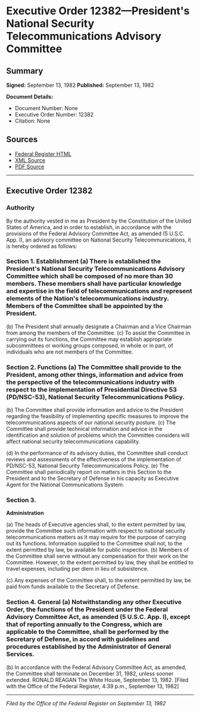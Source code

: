 # Executive Order 12382—President's National Security Telecommunications Advisory Committee

## Summary

**Signed:** September 13, 1982
**Published:** September 13, 1982

**Document Details:**
- Document Number: None
- Executive Order Number: 12382
- Citation: None

## Sources
- [Federal Register HTML](https://www.presidency.ucsb.edu/documents/executive-order-12382-presidents-national-security-telecommunications-advisory-committee)
- [XML Source](None)
- [PDF Source](None)

---

## Executive Order 12382

### Authority

By the authority vested in me as President by the Constitution of the United States of America, and in order to establish, in accordance with the provisions of the Federal Advisory Committee Act, as amended (5 U.S.C. App. I), an advisory committee on National Security Telecommunications, it is hereby ordered as follows:
### Section 1. Establishment (a) There is established the President's National Security Telecommunications Advisory Committee which shall be composed of no more than 30 members. These members shall have particular knowledge and expertise in the field of telecommunications and represent elements of the Nation's telecommunications industry. Members of the Committee shall be appointed by the President.

(b) The President shall annually designate a Chairman and a Vice Chairman from among the members of the Committee.
(c) To assist the Committee in carrying out its functions, the Committee may establish appropriate subcommittees or working groups composed, in whole or in part, of individuals who are not members of the Committee.

### Section 2. Functions (a) The Committee shall provide to the President, among other things, information and advice from the perspective of the telecommunications industry with respect to the implementation of Presidential Directive 53 (PD/NSC-53), National Security Telecommunications Policy.

(b) The Committee shall provide information and advice to the President regarding the feasibility of implementing specific measures to improve the telecommunications aspects of our national security posture.
(c) The Committee shall provide technical information and advice in the identification and solution of problems which the Committee considers will affect national security telecommunications capability.

(d) In the performance of its advisory duties, the Committee shall conduct reviews and assessments of the effectiveness of the implementation of PD/NSC-53, National Security Telecommunications Policy.
(e) The Committee shall periodically report on matters in this Section to the President and to the Secretary of Defense in his capacity as Executive Agent for the National Communications System.

### Section 3.

**Administration**

(a) The heads of Executive agencies shall, to the extent permitted by law, provide the Committee such information with respect to national security telecommunications matters as it may require for the purpose of carrying out its functions. Information supplied to the Committee shall not, to the extent permitted by law, be available for public inspection.
(b) Members of the Committee shall serve without any compensation for their work on the Committee. However, to the extent permitted by law, they shall be entitled to travel expenses, including per diem in lieu of subsistence.

(c) Any expenses of the Committee shall, to the extent permitted by law, be paid from funds available to the Secretary of Defense.
### Section 4. General (a) Notwithstanding any other Executive Order, the functions of the President under the Federal Advisory Committee Act, as amended (5 U.S.C. App. I), except that of reporting annually to the Congress, which are applicable to the Committee, shall be performed by the Secretary of Defense, in accord with guidelines and procedures established by the Administrator of General Services.

(b) In accordance with the Federal Advisory Committee Act, as amended, the Committee shall terminate on December 31, 1982, unless sooner extended.
RONALD REAGAN
The White House,
September 13, 1982.
[Filed with the Office of the Federal Register, 4:39 p.m., September 13, 1982]

---

*Filed by the Office of the Federal Register on September 13, 1982*
